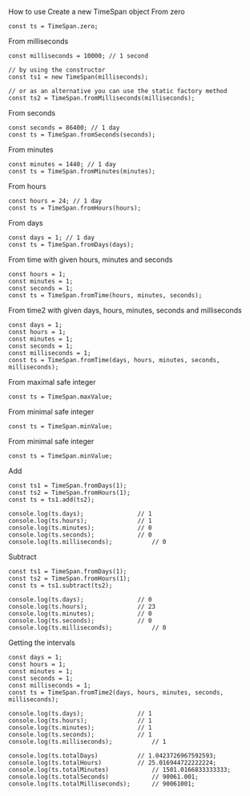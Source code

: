 How to use
Create a new TimeSpan object
From zero

    const ts = TimeSpan.zero;
    
From milliseconds

    const milliseconds = 10000; // 1 second

    // by using the constructor
    const ts1 = new TimeSpan(milliseconds);

    // or as an alternative you can use the static factory method
    const ts2 = TimeSpan.fromMilliseconds(milliseconds);
From seconds

    const seconds = 86400; // 1 day
    const ts = TimeSpan.fromSeconds(seconds);
From minutes

    const minutes = 1440; // 1 day
    const ts = TimeSpan.fromMinutes(minutes);
From hours

    const hours = 24; // 1 day
    const ts = TimeSpan.fromHours(hours);
From days

    const days = 1; // 1 day
    const ts = TimeSpan.fromDays(days);
From time with given hours, minutes and seconds

    const hours = 1;
    const minutes = 1;
    const seconds = 1;
    const ts = TimeSpan.fromTime(hours, minutes, seconds);
From time2 with given days, hours, minutes, seconds and milliseconds

    const days = 1;
    const hours = 1;
    const minutes = 1;
    const seconds = 1;
    const milliseconds = 1;
    const ts = TimeSpan.fromTime(days, hours, minutes, seconds, milliseconds);
From maximal safe integer

    const ts = TimeSpan.maxValue;
From minimal safe integer

    const ts = TimeSpan.minValue;
From minimal safe integer

    const ts = TimeSpan.minValue;
Add

    const ts1 = TimeSpan.fromDays(1);
    const ts2 = TimeSpan.fromHours(1);
    const ts = ts1.add(ts2);

    console.log(ts.days);               // 1
    console.log(ts.hours);              // 1
    console.log(ts.minutes);            // 0
    console.log(ts.seconds);            // 0
    console.log(ts.milliseconds);           // 0
Subtract

    const ts1 = TimeSpan.fromDays(1);
    const ts2 = TimeSpan.fromHours(1);
    const ts = ts1.subtract(ts2);

    console.log(ts.days);               // 0
    console.log(ts.hours);              // 23
    console.log(ts.minutes);            // 0
    console.log(ts.seconds);            // 0
    console.log(ts.milliseconds);           // 0
Getting the intervals

    const days = 1;
    const hours = 1;
    const minutes = 1;
    const seconds = 1;
    const milliseconds = 1;
    const ts = TimeSpan.fromTime2(days, hours, minutes, seconds, milliseconds);

    console.log(ts.days);               // 1
    console.log(ts.hours);              // 1
    console.log(ts.minutes);            // 1
    console.log(ts.seconds);            // 1
    console.log(ts.milliseconds);           // 1

    console.log(ts.totalDays)           // 1.0423726967592593;
    console.log(ts.totalHours)          // 25.016944722222224;
    console.log(ts.totalMinutes)            // 1501.0166833333333;
    console.log(ts.totalSeconds)            // 90061.001;
    console.log(ts.totalMilliseconds);      // 90061001;
